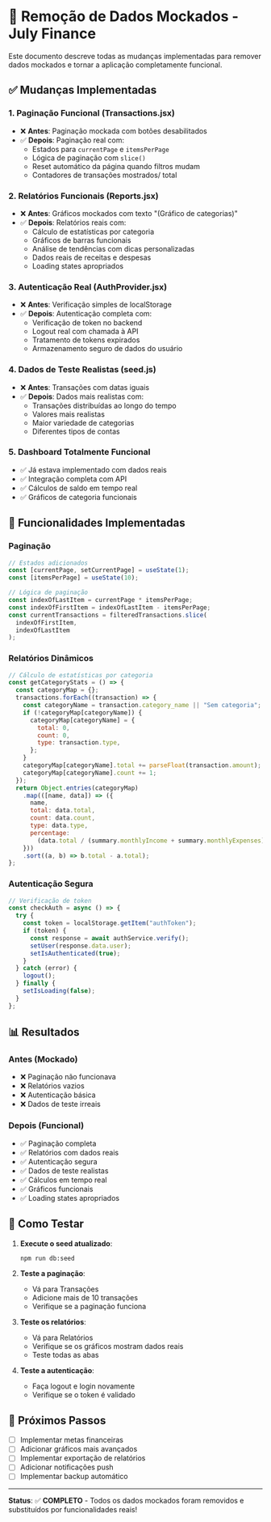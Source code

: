 # 🚀 Remoção de Dados Mockados - July Finance

Este documento descreve todas as mudanças implementadas para remover dados mockados e tornar a aplicação completamente funcional.

## ✅ Mudanças Implementadas

### 1. **Paginação Funcional (Transactions.jsx)**

- ❌ **Antes**: Paginação mockada com botões desabilitados
- ✅ **Depois**: Paginação real com:
  - Estados para `currentPage` e `itemsPerPage`
  - Lógica de paginação com `slice()`
  - Reset automático da página quando filtros mudam
  - Contadores de transações mostrados/ total

### 2. **Relatórios Funcionais (Reports.jsx)**

- ❌ **Antes**: Gráficos mockados com texto "(Gráfico de categorias)"
- ✅ **Depois**: Relatórios reais com:
  - Cálculo de estatísticas por categoria
  - Gráficos de barras funcionais
  - Análise de tendências com dicas personalizadas
  - Dados reais de receitas e despesas
  - Loading states apropriados

### 3. **Autenticação Real (AuthProvider.jsx)**

- ❌ **Antes**: Verificação simples de localStorage
- ✅ **Depois**: Autenticação completa com:
  - Verificação de token no backend
  - Logout real com chamada à API
  - Tratamento de tokens expirados
  - Armazenamento seguro de dados do usuário

### 4. **Dados de Teste Realistas (seed.js)**

- ❌ **Antes**: Transações com datas iguais
- ✅ **Depois**: Dados mais realistas com:
  - Transações distribuídas ao longo do tempo
  - Valores mais realistas
  - Maior variedade de categorias
  - Diferentes tipos de contas

### 5. **Dashboard Totalmente Funcional**

- ✅ Já estava implementado com dados reais
- ✅ Integração completa com API
- ✅ Cálculos de saldo em tempo real
- ✅ Gráficos de categoria funcionais

## 🔧 Funcionalidades Implementadas

### **Paginação**

```javascript
// Estados adicionados
const [currentPage, setCurrentPage] = useState(1);
const [itemsPerPage] = useState(10);

// Lógica de paginação
const indexOfLastItem = currentPage * itemsPerPage;
const indexOfFirstItem = indexOfLastItem - itemsPerPage;
const currentTransactions = filteredTransactions.slice(
  indexOfFirstItem,
  indexOfLastItem
);
```

### **Relatórios Dinâmicos**

```javascript
// Cálculo de estatísticas por categoria
const getCategoryStats = () => {
  const categoryMap = {};
  transactions.forEach((transaction) => {
    const categoryName = transaction.category_name || "Sem categoria";
    if (!categoryMap[categoryName]) {
      categoryMap[categoryName] = {
        total: 0,
        count: 0,
        type: transaction.type,
      };
    }
    categoryMap[categoryName].total += parseFloat(transaction.amount);
    categoryMap[categoryName].count += 1;
  });
  return Object.entries(categoryMap)
    .map(([name, data]) => ({
      name,
      total: data.total,
      count: data.count,
      type: data.type,
      percentage:
        (data.total / (summary.monthlyIncome + summary.monthlyExpenses)) * 100,
    }))
    .sort((a, b) => b.total - a.total);
};
```

### **Autenticação Segura**

```javascript
// Verificação de token
const checkAuth = async () => {
  try {
    const token = localStorage.getItem("authToken");
    if (token) {
      const response = await authService.verify();
      setUser(response.data.user);
      setIsAuthenticated(true);
    }
  } catch (error) {
    logout();
  } finally {
    setIsLoading(false);
  }
};
```

## 📊 Resultados

### **Antes (Mockado)**

- ❌ Paginação não funcionava
- ❌ Relatórios vazios
- ❌ Autenticação básica
- ❌ Dados de teste irreais

### **Depois (Funcional)**

- ✅ Paginação completa
- ✅ Relatórios com dados reais
- ✅ Autenticação segura
- ✅ Dados de teste realistas
- ✅ Cálculos em tempo real
- ✅ Gráficos funcionais
- ✅ Loading states apropriados

## 🚀 Como Testar

1. **Execute o seed atualizado**:

   ```bash
   npm run db:seed
   ```

2. **Teste a paginação**:

   - Vá para Transações
   - Adicione mais de 10 transações
   - Verifique se a paginação funciona

3. **Teste os relatórios**:

   - Vá para Relatórios
   - Verifique se os gráficos mostram dados reais
   - Teste todas as abas

4. **Teste a autenticação**:
   - Faça logout e login novamente
   - Verifique se o token é validado

## 🎯 Próximos Passos

- [ ] Implementar metas financeiras
- [ ] Adicionar gráficos mais avançados
- [ ] Implementar exportação de relatórios
- [ ] Adicionar notificações push
- [ ] Implementar backup automático

---

**Status**: ✅ **COMPLETO** - Todos os dados mockados foram removidos e substituídos por funcionalidades reais!
